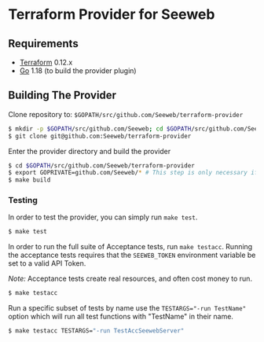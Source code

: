 # Terraform Provider for Seeweb

## Requirements

-	[Terraform](https://www.terraform.io/downloads.html) 0.12.x
-	[Go](https://golang.org/doc/install) 1.18 (to build the provider plugin)

## Building The Provider

Clone repository to: `$GOPATH/src/github.com/Seeweb/terraform-provider`

```sh
$ mkdir -p $GOPATH/src/github.com/Seeweb; cd $GOPATH/src/github.com/Seeweb
$ git clone git@github.com:Seeweb/terraform-provider
```

Enter the provider directory and build the provider

```sh
$ cd $GOPATH/src/github.com/Seeweb/terraform-provider
$ export GOPRIVATE=github.com/Seeweb/* # This step is only necessary if the modules are kept private
$ make build
```
### Testing

In order to test the provider, you can simply run `make test`.

```sh
$ make test
```

In order to run the full suite of Acceptance tests, run `make testacc`. Running the acceptance tests requires
that the `SEEWEB_TOKEN` environment variable be set to a valid API Token. 

*Note:* Acceptance tests create real resources, and often cost money to run.

```sh
$ make testacc
```

Run a specific subset of tests by name use the `TESTARGS="-run TestName"` option which will run all test functions with "TestName" in their name.

```sh
$ make testacc TESTARGS="-run TestAccSeewebServer"
```
